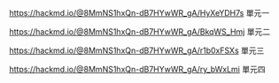 https://hackmd.io/@8MmNS1hxQn-dB7HYwWR_gA/HyXeYDH7s 單元一

https://hackmd.io/@8MmNS1hxQn-dB7HYwWR_gA/BkqWS_Hmj 單元二

https://hackmd.io/@8MmNS1hxQn-dB7HYwWR_gA/r1b0xFSXs 單元三

https://hackmd.io/@8MmNS1hxQn-dB7HYwWR_gA/ry_bWxLmi 單元四
